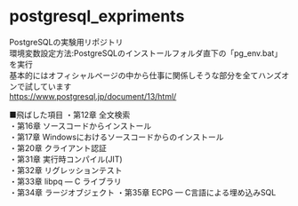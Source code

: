 # postgresql_expriments
PostgreSQLの実験用リポジトリ  
環境変数設定方法:PostgreSQLのインストールフォルダ直下の「pg_env.bat」を実行  
基本的にはオフィシャルページの中から仕事に関係しそうな部分を全てハンズオンで試しています  
https://www.postgresql.jp/document/13/html/  

■飛ばした項目
・第12章 全文検索  
・第16章 ソースコードからインストール  
・第17章 Windowsにおけるソースコードからのインストール   
・第20章 クライアント認証  
・第31章 実行時コンパイル(JIT)  
・第32章 リグレッションテスト  
・第33章 libpq — C ライブラリ  
・第34章 ラージオブジェクト
・第35章 ECPG — C言語による埋め込みSQL

